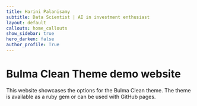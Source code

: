```yaml
---
title: Harini Palanisamy
subtitle: Data Scientist | AI in investment enthusiast
layout: default
callouts: home_callouts
show_sidebar: true
hero_darken: false
author_profile: True
---
```


# Bulma Clean Theme demo website

This website showcases the options for the Bulma Clean theme. The theme is available as a ruby gem or can be used with GitHub pages. 
